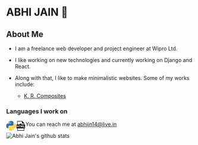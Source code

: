 # ABHI JAIN 👋

## About Me

- I am a freelance web developer and project engineer at Wipro Ltd.

- I like working on new technologies and currently working on Django and React.

- Along with that, I like to make minimalistic websites. Some of my works include:
  - <a href="https://www.krcomposites.com">K. R. Composites</a>

### Languages I work on
<img align="left" alt="Python" width="26px" src="https://github.com/abhijn14/abhijn14/blob/master/logos/Python.svg" /> <img align="left" alt="Python" width="26px" src="https://github.com/abhijn14/abhijn14/blob/master/logos/html.png" />


- You can reach me at <a href="mailto: abhijn14@live.in">abhijn14@live.in</a>

![Abhi Jain's github stats](https://github-readme-stats.vercel.app/api?username=abhijn14&count_private=true)

